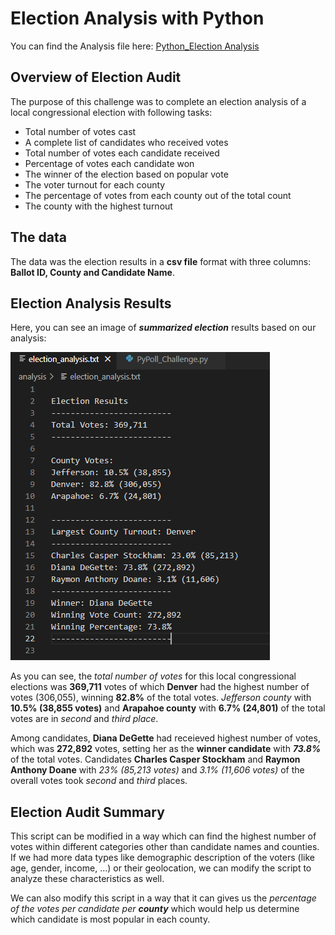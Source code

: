 # Election Analysis with Python
You can find the Analysis file here: [Python_Election Analysis](https://github.com/NedaAJ/Election-Analysis/blob/main/PyPoll_Challenge.py)

## Overview of Election Audit

The purpose of this challenge was to complete an election analysis of a local congressional election with following tasks:

- Total number of votes cast
- A complete list of candidates who received votes
- Total number of votes each candidate received
- Percentage of votes each candidate won
- The winner of the election based on popular vote
- The voter turnout for each county
- The percentage of votes from each county out of the total count
- The county with the highest turnout

## The data
The data was the election results in a **csv file** format with three columns: **Ballot ID, County and Candidate Name**.

## Election Analysis Results

Here, you can see an image of ***summarized election*** results based on our analysis:

![election_results](Resources/election_results.PNG)

As you can see, the *total number of votes* for this local congressional elections was **369,711** votes of which **Denver** had the highest number of votes (306,055), winning **82.8%** of the total votes. *Jefferson county* with **10.5% (38,855 votes)** and **Arapahoe county** with **6.7% (24,801)** of the total votes are in *second* and *third place*.

Among candidates, **Diana DeGette** had receieved highest number of votes, which was **272,892** votes, setting her as the **winner candidate** with ***73.8%*** of the total votes. Candidates **Charles Casper Stockham** and **Raymon Anthony Doane** with *23% (85,213 votes)* and *3.1% (11,606 votes)* of the overall votes took *second* and *third* places. 

## Election Audit Summary
This script can be modified in a way which can find the highest number of votes within different categories other than candidate names and counties. If we had more data types like demographic description of the voters (like age, gender, income, ...) or their geolocation, we can modify the script to analyze these characteristics as well. 

We can also modify this script in a way that it can gives us the *percentage of the votes per candidate per **county*** which would help us determine which candidate is most popular in each county.
